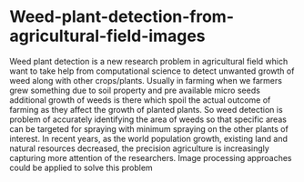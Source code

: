 # Weed-plant-detection-from-agricultural-field-images
Weed plant detection is a new research problem in agricultural field which want to  take help from computational science to detect unwanted growth of weed along with  other crops/plants. Usually in farming when we farmers grew something due to soil  property and pre available micro seeds additional growth of weeds is there which spoil  the actual outcome of farming as they affect the growth of planted plants. So weed  detection is problem of accurately identifying the area of weeds so that specific areas can  be targeted for spraying with minimum spraying on the other plants of interest. In recent  years, as the world population growth, existing land and natural resources decreased, the  precision agriculture is increasingly capturing more attention of the researchers. Image  processing approaches could be applied to solve this problem
